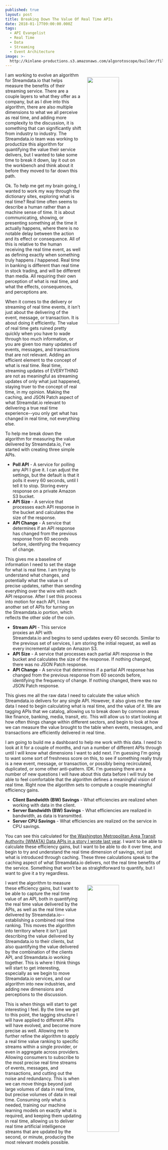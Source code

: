 ```yaml
---
published: true
layout: post
title: Breaking Down The Value Of Real Time APIs
date: 2018-01-17T09:00:00.000Z
tags:
  - API Evangelist
  - Real Time
  - Data
  - Streaming
  - Event Architecture
image: >-
  http://kinlane-productions.s3.amazonaws.com/algorotoscope/builder/filtered/80_168_800_500_0_max_0_1_-5.jpg
---
```

<p><img src="http://kinlane-productions.s3.amazonaws.com/algorotoscope/builder/filtered/80_168_800_500_0_max_0_1_-5.jpg" align="right" width="45%" style="padding: 15px;" /></p>I am working to evolve an algorithm for Streamdata.io that helps measure the benefits of their streaming service. There are a couple layers to what they offer as a company, but as I dive into this algorithm, there are also multiple dimensions to what we all perceive as real time, and adding more complexity to the discussion, it is something that can significantly shift from industry to industry. The Streamdata.io team was working to productize this algorithm for quantifying the value their service delivers, but I wanted to take some time to break it down, lay it out on the workbench and think about it before they moved to far down this path.

Ok. To help me get my brain going, I wanted to work my way through the dictionary sites, exploring what is real time?  Real time often seems to describe a human rather than a machine sense of time. It is about communicating, showing, or presenting something at the time it actually happens, where there is no notable delay between the action and its effect or consequence. All of this is relative to the human receiving the real time event, as well as defining exactly when something truly happens / happened. Real time in banking is different than real time in stock trading, and will be different than media. All requiring their own perception of what is real time, and what the effects, consequences, and perceptions are.

When it comes to the delivery or streaming of real time events, it isn't just about the delivering of the event, message, or transaction. It is about doing it efficiently. The value of real time gets ruined pretty quickly when you have to wade through too much information, or you are given too many updates of events, messages, and transactions that are not relevant. Adding an efficient element to the concept of what is real time. Real time, streaming updates of EVERYTHING are not as meaningful as streaming updates of only what just happened, staying truer to the concept of real time, in my opinion. Making the caching, and JSON Patch aspect of what Streamdat.io relevant to delivering a true real time experience--you only get what has changed in real time, not everything else.

To help me break down the algorithm for measuring the value delivered by Streamdata.io, I've started with creating three simple APIs.

- **Poll API** - A service for polling any API I give it. I can adjust the settings, but the default is that it polls it every 60 seconds, until I tell it to stop. Storing every response on a private Amazon S3 bucket.
- **API Size** - A service that processes each API response in the bucket and calculates the size of the response.
- **API Change** - A service that determines if an API response has changed from the previous response from 60 seconds before, identifying the frequency of change.

This gives me a baseline of information I need to set the stage for what is real time. I am trying to understand what changes, and potentially what the value is of precise updates, rather than sending everything over the wire with each API response. After I set this process into motion for each API, I have another set of APIs for turning on the Streamdata.io portion, which reflects the other side of the coin.

- **Stream API** - This service proxies an API with Streamdata.io and begins to send updates every 60 seconds. Similar to the previous set of services, I am storing the initial request, as well as every incremental update on Amazon S3.
- **API Size** - A service that processes each partial API response in the bucket and calculates the size of the response. If nothing changed, there was no JSON Patch response.
- **API Change** - A service that determines if a partial API response has changed from the previous response from 60 seconds before, identifying the frequency of change. If nothing changed, there was no JSON Patch response.

This gives me all the raw data I need to calculate the value which Streamdata.io delivers for any single API. However, it also gives me the raw data I need to begin calculating what is real time, and the value of it. We are tagging APIs that we catalog, allowing us to break down by common areas like finance, banking, media, transit, etc. This will allow us to start looking at how often things change within different sectors, and begin to look at how we can measure the value brought to the table when events, messages, and transactions are efficiently delivered in real time.

I am going to build me a dashboard to help me work with this data. I need to look at it for a couple of months, and run a number of different APIs through until I will know what dimensions I want to add next. I'm guessing I'm going to want some sort of freshness score on this, to see if something really truly is a new event, message, or transaction, or possibly being recirculated, duplicated, or some other anti-pattern. IDK. I'm guessing there are a number of new questions I will have about this data before I will truly be able to feel comfortable that the algorithm defines a meaningful vision of real time. Right now the algorithm sets to compute a couple meaningful efficiency gains.

- **Client Bandwidth (BW) Savings** - What efficiencies are realized when working with data in the client.
- **Server Bandwidth (BW) Savings** - What efficiencies are realized in bandwidth, as data is transmitted.
- **Server CPU Savings** - What efficiencies are realized on the service in CPU savings.

You can see this calculated for [the Washington Metropolitan Area Transit Authority (WMATA) Data APIs in a story I wrote last year](http://apievangelist.com/2017/12/11/cost-savings-analysis-for-washington-metropolitan-area-transit-authority-wmata-data-apis/). I want to be able to calculate these efficiency gains, but I want to be able to do it over time, and begin to try and understand the real time dimension of savings, not just what is introduced through caching. These three calculations speak to the caching aspect of what Streamdata.io delivers, not the real time benefits of the service. Something that won't be as straightforward to quantify, but I want to give it a try regardless.

<p><img src="http://kinlane-productions.s3.amazonaws.com/algorotoscope/builder/filtered/80_174_800_500_0_max_0_-5_-5.jpg" align="right" width="45%" style="padding: 15px;" /></p>

I want the algorithm to measure these efficiency gains, but I want to be able to capture the real time value of an API, both in quantifying the real time value delivered by the APIs, as well as the real time value delivered by Streamdata.io--establishing a combined real time ranking. This moves the algorithm into territory where it isn't just describing the value delivered by Streamdata.io to their clients, but also quantifying the value delivered by the combination of the clients API, and Streamdata.io working together. This is where I think things will start to get interesting, especially as we begin to move Streamdata.io services, and our algorithm into new industries, and adding new dimensions and perceptions to the discussion.

This is when things will start to get interesting I feel. By the time we get to this point, the tagging structure I will have applied to different APIs will have evolved, and become more precise as well. Allowing me to further refine the algorithm to apply a real time value ranking to specific streams within a single provider, or even in aggregate across providers. Allowing consumers to subscribe to the most precise real time streams of events, messages, and transactions, and cutting out the noise and redundancy. This is when we can move things beyond just large volumes of data in real time, but precise volumes of data in real time. Consuming only what is needed, training our machine learning models on exactly what is required, and keeping them updating in real time, allowing us to deliver real time artificial intelligence streams that are updated by the second, or minute, producing the most relevant models possible.

